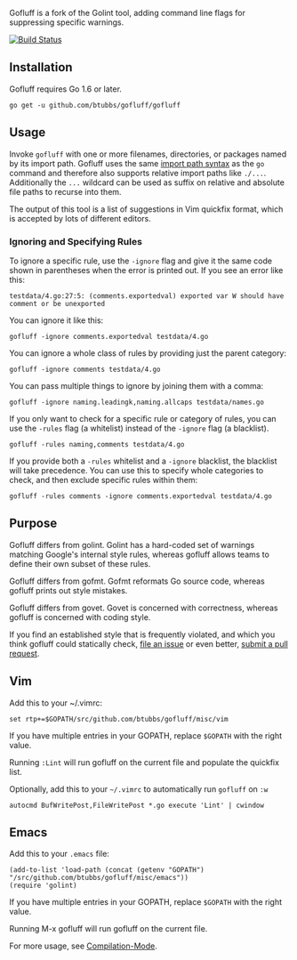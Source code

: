 Gofluff is a fork of the Golint tool, adding command line flags for suppressing specific warnings.

[![Build Status](https://travis-ci.org/btubbs/gofluff.svg?branch=master)](https://travis-ci.org/btubbs/gofluff)

## Installation

Gofluff requires Go 1.6 or later.

    go get -u github.com/btubbs/gofluff/gofluff

## Usage

Invoke `gofluff` with one or more filenames, directories, or packages named
by its import path. Gofluff uses the same
[import path syntax](https://golang.org/cmd/go/#hdr-Import_path_syntax) as
the `go` command and therefore
also supports relative import paths like `./...`. Additionally the `...`
wildcard can be used as suffix on relative and absolute file paths to recurse
into them.

The output of this tool is a list of suggestions in Vim quickfix format,
which is accepted by lots of different editors.

### Ignoring and Specifying Rules

To ignore a specific rule, use the `-ignore` flag and give it the same
code shown in parentheses when the error is printed out.  If you see an error
like this:

    testdata/4.go:27:5: (comments.exportedval) exported var W should have comment or be unexported

You can ignore it like this:

    gofluff -ignore comments.exportedval testdata/4.go

You can ignore a whole class of rules by providing just the parent category:

    gofluff -ignore comments testdata/4.go

You can pass multiple things to ignore by joining them with a comma:

    gofluff -ignore naming.leadingk,naming.allcaps testdata/names.go

If you only want to check for a specific rule or category of rules, you can use
the `-rules` flag (a whitelist) instead of the `-ignore` flag (a blacklist).

    gofluff -rules naming,comments testdata/4.go

If you provide both a `-rules` whitelist and a `-ignore` blacklist, the
blacklist will take precedence.  You can use this to specify whole categories to
check, and then exclude specific rules within them:

    gofluff -rules comments -ignore comments.exportedval testdata/4.go

## Purpose

Gofluff differs from golint.  Golint has a hard-coded set of warnings matching Google's internal
style rules, whereas gofluff allows teams to define their own subset of these rules.

Gofluff differs from gofmt. Gofmt reformats Go source code, whereas gofluff prints out style
mistakes.

Gofluff differs from govet. Govet is concerned with correctness, whereas gofluff is concerned with
coding style.

If you find an established style that is frequently violated, and which
you think gofluff could statically check,
[file an issue](https://github.com/btubbs/gofluff/issues) or even better, [submit a pull
request](https://github.com/btubbs/gofluff/pulls).

## Vim

Add this to your ~/.vimrc:

    set rtp+=$GOPATH/src/github.com/btubbs/gofluff/misc/vim

If you have multiple entries in your GOPATH, replace `$GOPATH` with the right value.

Running `:Lint` will run gofluff on the current file and populate the quickfix list.

Optionally, add this to your `~/.vimrc` to automatically run `gofluff` on `:w`

    autocmd BufWritePost,FileWritePost *.go execute 'Lint' | cwindow


## Emacs

Add this to your `.emacs` file:

    (add-to-list 'load-path (concat (getenv "GOPATH")  "/src/github.com/btubbs/gofluff/misc/emacs"))
    (require 'golint)

If you have multiple entries in your GOPATH, replace `$GOPATH` with the right value.

Running M-x gofluff will run gofluff on the current file.

For more usage, see [Compilation-Mode](http://www.gnu.org/software/emacs/manual/html_node/emacs/Compilation-Mode.html).
